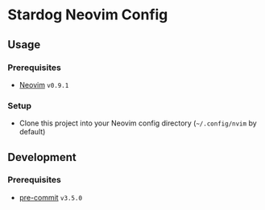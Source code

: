 # Stardog Neovim Config

## Usage

### Prerequisites

- [Neovim](https://neovim.io/) `v0.9.1`

### Setup

- Clone this project into your Neovim config directory (`~/.config/nvim` by default)

## Development

### Prerequisites

- [pre-commit](https://pre-commit.com/) `v3.5.0`
